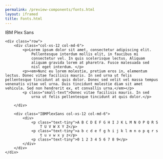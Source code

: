 ```yaml
--- 
permalink: /preview-components/fonts.html
layout: iframed 
title: Fonts.html
---
```

<section id="IBMPlexSans">
    <p class="h5">IBM Plex Sans</p>

    <div class="row">
        <div class="col-xs-12 col-md-6">
            <p>Lorem ipsum dolor sit amet, consectetur adipiscing elit.
                Pellentesque interdum mollis elit, in faucibus mi
                consectetur vel. In quis scelerisque lectus. Aliquam
                aliquam gravida lorem at pharetra. Fusce malesuada sed
                nisl eget interdum. </p>
            <p><em>Nunc eu lorem molestie, pretium eros in, elementum lectus. Donec vitae facilisis mauris. In sed urna ut felis pellentesque tincidunt at quis dolor. Donec sed velit vel massa tempus venenatis vitae vel urna. Duis tincidunt molestie diam sit amet vehicula. Sed non hendrerit ex, et convallis urna.</em></p>
            <p class="small-text">Donec vitae facilisis mauris. In sed
                urna ut felis pellentesque tincidunt at quis dolor.</p>

        </div>

        <div class="IBMPlexSans col-xs-12 col-md-6">
            <div>
                <p class="text-tiny">A B C D E F G H I J K L M N O P Q R S
                    T U V W X Y Z</p>
                <p class="text-tiny">a b c d e f g h i j k l m n o p q r s
                    t u v w x y z</p>
                <p class="text-tiny">0 1 2 3 4 5 6 7 8 9</p>
            </div>
        </div>
    </div>
</section>